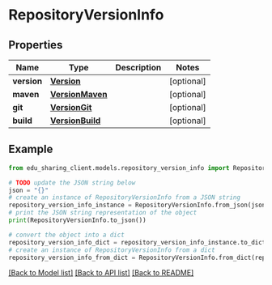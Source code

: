 # RepositoryVersionInfo


## Properties

Name | Type | Description | Notes
------------ | ------------- | ------------- | -------------
**version** | [**Version**](Version.md) |  | [optional] 
**maven** | [**VersionMaven**](VersionMaven.md) |  | [optional] 
**git** | [**VersionGit**](VersionGit.md) |  | [optional] 
**build** | [**VersionBuild**](VersionBuild.md) |  | [optional] 

## Example

```python
from edu_sharing_client.models.repository_version_info import RepositoryVersionInfo

# TODO update the JSON string below
json = "{}"
# create an instance of RepositoryVersionInfo from a JSON string
repository_version_info_instance = RepositoryVersionInfo.from_json(json)
# print the JSON string representation of the object
print(RepositoryVersionInfo.to_json())

# convert the object into a dict
repository_version_info_dict = repository_version_info_instance.to_dict()
# create an instance of RepositoryVersionInfo from a dict
repository_version_info_from_dict = RepositoryVersionInfo.from_dict(repository_version_info_dict)
```
[[Back to Model list]](../README.md#documentation-for-models) [[Back to API list]](../README.md#documentation-for-api-endpoints) [[Back to README]](../README.md)


